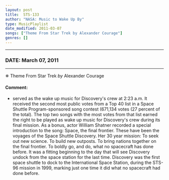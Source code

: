 ```yaml
---
layout: post
title:  STS-133
author: "NASA: Music to Wake Up By"
type: MusicPlaylist
date_modified: 2011-03-07
songs: ["Theme From Star Trek by Alexander Courage"]
genres: []
---
```


----
### DATE: March 07, 2011
----
✵ Theme From Star Trek *by* Alexander Courage  

#### Comment:
* served as the wake up music for Discovery's crew at 2:23 a.m. It received the second most public votes from a Top 40 list in a Space Shuttle Program-sponsored song contest (671,134 votes (27 percent of the total). The top two songs with the most votes from that list earned the right to be played as wake up music for Discovery's crew during its final mission. As a bonus, actor William Shatner recorded a special introduction to the song: Space, the final frontier. These have been the voyages of the Space Shuttle Discovery. Her 30 year mission: To seek out new science. To build new outposts. To bring nations together on the final frontier. To boldly go, and do, what no spacecraft has done before. It was a fitting beginning to the day that will see Discovery undock from the space station for the last time. Discovery was the first space shuttle to dock to the International Space Station, during the STS-96 mission in 1999, marking just one time it did what no spacecraft had done before.



<br/>
<center>
	<a target="_blank"
	   href="https://twitter.com/intent/tweet?hashtags=Space,NASA,Playlist,NASAWakeupCalls,SpaceProgram&text=🚀 {{ page.author}}, '{{ page.songs.first }}' {{ page.title }}, {{ page.date | date: '%B %d, %Y' }}, {{ site.url }}{{ page.url }}&via=nasawakeupcalls"><i class="fab fa-twitter" title="Tweet this page" alt="Tweet this page" style="font-size: 1.3em;"></i></a>
	&nbsp; 	<i class="fas fa-user-astronaut" style="font-size: 1.5em;"></i> &nbsp;
    <a id="custom_amazon_link"
       type="amzn" search="#"
       category="popular music">
    <i class="fab fa-amazon" style="font-size: 1.3em;"></i></a>
</center>

<!-- Randomly resolve an individual entry from a song array -->
<script src="/assets/javascript/seedrandom.min.js"></script>
<script>
  var wake_me_up = ["Theme From Star Trek by Alexander Courage"];
  var prng = new Math.seedrandom();
  function randomSong() {
    song = wake_me_up[Math.floor(Math.random() * wake_me_up.length)];
    var amazon_link = document.getElementById("custom_amazon_link");
    amazon_link.setAttribute("search", song);
  }
  window.onload = randomSong();
</script>
